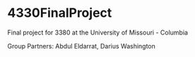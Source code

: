 # 4330FinalProject
Final project for 3380 at the University of Missouri - Columbia

Group Partners:
  Abdul Eldarrat,
  Darius Washington
